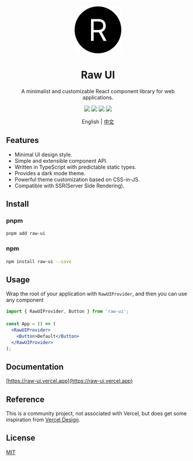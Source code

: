 <div align="center">
  <p>
    <a href="https://raw-ui.vercel.app">
      <img width="128" src="https://github.com/shervinchen/raw-ui/blob/main/public/logo-dark.svg" alt="Raw UI" />
    </a>
  </p>
  <h1>Raw UI</h1>
  <p>A minimalist and customizable React component library for web applications.</p>
  <p>
    <a href="https://www.npmjs.com/package/raw-ui"><img src="https://img.shields.io/npm/dm/raw-ui.svg?style=flat"></a>
    <a href="https://codecov.io/gh/shervinchen/raw-ui"><img src="https://img.shields.io/codecov/c/github/shervinchen/raw-ui/master.svg"/></a>
    <a href="https://gitHub.com/shervinchen/raw-ui/issues"><img src="https://img.shields.io/github/issues/shervinchen/raw-ui"></a>
    <a href="https://github.com/shervinchen/raw-ui/blob/main/LICENSE"><img src="https://img.shields.io/github/license/shervinchen/raw-ui"></a>
  </p>
  <p>English | <a href="./README.zh-CN.md">中文</a></p>
</div>

## Features

- Minimal UI design style.
- Simple and extensible component API.
- Written in TypeScript with predictable static types.
- Provides a dark mode theme.
- Powerful theme customization based on CSS-in-JS.
- Compatible with SSR(Server Side Rendering).

## Install

### pnpm

```bash
pnpm add raw-ui
```

### npm

```bash
npm install raw-ui --save
```

## Usage

Wrap the root of your application with `RawUIProvider`, and then you can use any component

```jsx
import { RawUIProvider, Button } from 'raw-ui';

const App = () => (
  <RawUIProvider>
    <Button>Default</Button>
  </RawUIProvider>
);
```

## Documentation

[https://raw-ui.vercel.app](https://raw-ui.vercel.app)

## Reference

This is a community project, not associated with Vercel, but does get some inspiration from [Vercel Design](https://vercel.com/design).

## License

[MIT](https://github.com/shervinchen/raw-ui/blob/main/LICENSE)
